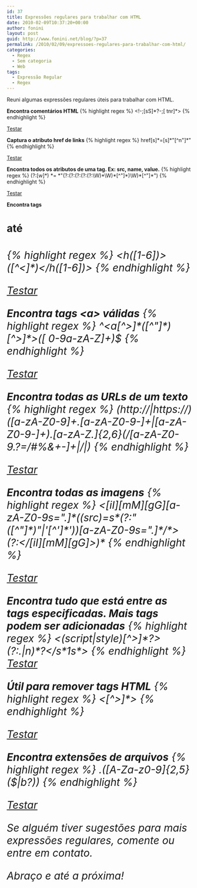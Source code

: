 ```yaml
---
id: 37
title: Expressões regulares para trabalhar com HTML
date: 2010-02-09T10:37:20+00:00
author: fonini
layout: post
guid: http://www.fonini.net/blog/?p=37
permalink: /2010/02/09/expressoes-regulares-para-trabalhar-com-html/
categories:
  - Regex
  - Sem categoria
  - Web
tags:
  - Expressão Regular
  - Regex
---
```

Reuni algumas expressões regulares úteis para trabalhar com HTML.

**Encontra comentários HTML**
{% highlight regex %}
<!-;[sS]\*?-;[ tnr]\*>
{% endhighlight %}
  
<a href="http://regexpal.com/?flags=&regex=%3C!--[sS]*%3F--[%20tnr]*%3E&input=%3Chtml%3E%0A%3C!--%20comentario%20--%3E%0A%3C%2Fhtml%3E" rel="externo">Testar</a> 



**Captura o atributo href de links**
{% highlight regex %}
href[s]\*=[s]\*"[^n"]*"
{% endhighlight %}
  
<a href="http://regexpal.com/?flags=&regex=href[s]*%3D[s]*%22[^n%22]*%22&input=%3Ca%20href%3D%22http%3A%2F%2Fwww.fonini.net%22%3EJonnas%20Fonini%3C%2Fa%3E" rel="externo">Testar</a> 



**Encontra todos os atributos de uma tag. Ex: src, name, value.**
{% highlight regex %}
(?:[w]\*) \*= \*"(?:(?:(?:(?:(?:\W)\*\W)\*[^"]\*)\W)\*[^"]\*")
{% endhighlight %}
  
<a href="http://regexpal.com/?flags=&regex=%28%3F%3A[w]*%29%20*%3D%20*%22%28%3F%3A%28%3F%3A%28%3F%3A%28%3F%3A%28%3F%3A\W%29*\W%29*[^%22]*%29\W%29*[^%22]*%22%29&input=%3Cimg%20src%3D%22imagem.jpg%22%20alt%3D%22Teste%22%20width%3D%2210px%22%20height%3D%2250px%22%20%2F%3E" rel="externo">Testar</a> 



**Encontra tags <h1> até <h6>**
{% highlight regex %}
<h([1-6])>([^<]*)</h([1-6])>
{% endhighlight %}
  
<a href="http://regexpal.com/?flags=&regex=%3Ch%28[1-6]%29%3E%28[^%3C]*%29%3C%2Fh%28[1-6]%29%3E&input=%3Ch1%3ETitulo%3C%2Fh1%3E%0Abla%20bla%20bla%0A%3Ch3%3EOutro%20titulo%3C%2Fh3%3E" rel="externo">Testar</a> 



**Encontra tags &lt;a&gt; válidas**
{% highlight regex %}
^<a[^>]\*([^"]\*)[^>]*>([ 0-9a-zA-Z]+)</a>$
{% endhighlight %}
  
<a href="http://regexpal.com/?flags=&regex=^%3Ca[^%3E]*%28[^%22]*%29[^%3E]*%3E%28[%200-9a-zA-Z]%2B%29%3C%2Fa%3E%24&input=%3Ca%20href%3D%22http%3A%2F%2Fwww.fonini.net%22%3EJonnas%20Fonini%3C%2Fa%3E" rel="externo">Testar</a> 



**Encontra todas as URLs de um texto**
{% highlight regex %}
(http://|https://)([a-zA-Z0-9]+.[a-zA-Z0-9-]+|[a-zA-Z0-9-]+).[a-zA-Z.]{2,6}(/[a-zA-Z0-9.?=/#%&+-]+|/|)
{% endhighlight %}
  
<a href="http://regexpal.com/?flags=&regex=%28http%3A%2F%2F|https%3A%2F%2F%29%28[a-zA-Z0-9]%2B.[a-zA-Z0-9-]%2B|[a-zA-Z0-9-]%2B%29.[a-zA-Z.]{2%2C6}%28%2F[a-zA-Z0-9.%3F%3D%2F%23%25%26%2B-]%2B|%2F|%29&input=http%3A%2F%2Fwww.fonini.net%0Ahttp%3A%2F%2Fwww.pmvilamaria.com.br" rel="externo">Testar</a> 



**Encontra todas as imagens**
{% highlight regex %}
<\[iI\]\[mM\]\[gG\]\[a-zA-Z0-9s=".\]\*((src)=s\*(?:"(\[^"]\*)"|'[^']\*'))[a-zA-Z0-9s=".]\*/\*>(?:</[iI\]\[mM\][gG]>)*
{% endhighlight %}
  
<a href="http://regexpal.com/?flags=&regex=%3C[iI][mM][gG][a-zA-Z0-9s%3D%22.]*%28%28src%29%3Ds*%28%3F%3A%22%28[^%22]*%29%22|%27[^%27]*%27%29%29[a-zA-Z0-9s%3D%22.]*%2F*%3E%28%3F%3A%3C%2F[iI][mM][gG]%3E%29*&input=%3Cimg%20src%3D%22teste.jpg%22%20%2F%3E" rel="externo">Testar</a> 



**Encontra tudo que está entre as tags especificadas. Mais tags podem ser adicionadas**
{% highlight regex %}
<(script|style)[^>]\*?>(?:.|n)\*?</s\*1s\*>
{% endhighlight %}
<a href="http://regexpal.com/?flags=&regex=%3C%28script|style%29[^%3E]*%3F%3E%28%3F%3A.|n%29*%3F%3C%2Fs*1s*%3E&input=%3Chtml%3E%0A%3Cscript%3E%0Aalert%28%27bla%27%29%3B%0A%3C%2Fscript%3E%0A%3C%2Fhtml%3E" rel="externo">Testar</a> 



**Útil para remover tags HTML**
{% highlight regex %}
<[^>]*>
{% endhighlight %}
  
<a href="http://regexpal.com/?flags=&regex=%3C[^%3E]*%3E&input=%3Cp%3ETexto%3C%2Fp%3E" rel="externo">Testar</a> 



**Encontra extensões de arquivos**
{% highlight regex %}
.([A-Za-z0-9]{2,5}($|b?))
{% endhighlight %}
  
<a href="http://regexpal.com/?flags=m&regex=.%28[A-Za-z0-9]{2%2C5}%28%24|b%3F%29%29&input=Baixe%20o%20arquivo%20teste.zip" rel="externo">Testar</a>

Se alguém tiver sugestões para mais expressões regulares, comente ou entre em contato.

Abraço e até a próxima!